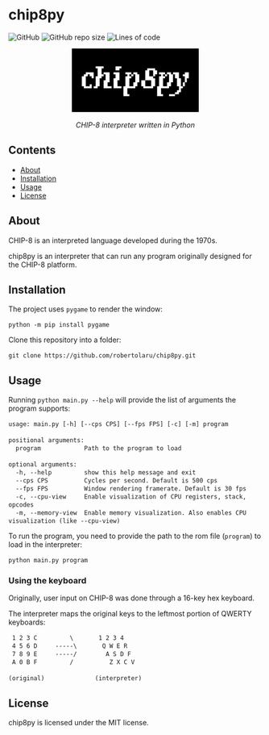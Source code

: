 # chip8py

![GitHub](https://img.shields.io/github/license/robertolaru/chip8py?style=for-the-badge)
![GitHub repo size](https://img.shields.io/github/repo-size/robertolaru/chip8py?style=for-the-badge)
![Lines of code](https://img.shields.io/tokei/lines/github/robertolaru/chip8py?style=for-the-badge)

<div align="center">
<img style="width: 50%; margin: 0 auto" src="logo_hd.PNG"></img>
<p><i>CHIP-8 interpreter written in Python</i></p>
</div>

## Contents

- [About](#about)
- [Installation](#installation)
- [Usage](#usage)
- [License](#license)

## About

CHIP-8 is an interpreted language developed during the 1970s.

chip8py is an interpreter that can run any program originally designed for the CHIP-8 platform.

## Installation

The project uses `pygame` to render the window:

```
python -m pip install pygame
```

Clone this repository into a folder:

```
git clone https://github.com/robertolaru/chip8py.git
```

## Usage

Running `python main.py --help` will provide the list of arguments the program supports:

```
usage: main.py [-h] [--cps CPS] [--fps FPS] [-c] [-m] program

positional arguments:
  program            Path to the program to load

optional arguments:
  -h, --help         show this help message and exit
  --cps CPS          Cycles per second. Default is 500 cps
  --fps FPS          Window rendering framerate. Default is 30 fps
  -c, --cpu-view     Enable visualization of CPU registers, stack, opcodes
  -m, --memory-view  Enable memory visualization. Also enables CPU visualization (like --cpu-view)
```

To run the program, you need to provide the path to the rom file (`program`) to load in the interpreter:

```
python main.py program
```

### Using the keyboard

Originally, user input on CHIP-8 was done through a 16-key hex keyboard.

The interpreter maps the original keys to the leftmost portion of QWERTY keyboards:

```
 1 2 3 C         \       1 2 3 4
 4 5 6 D     -----\       Q W E R
 7 8 9 E     -----/        A S D F
 A 0 B F         /          Z X C V

(original)              (interpreter)
```

## License

chip8py is licensed under the MIT license.
